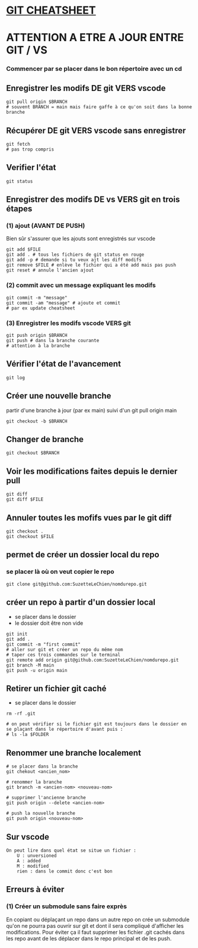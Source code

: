 # [GIT CHEATSHEET](#FF0000)
# ATTENTION A ETRE A JOUR ENTRE GIT / VS
### Commencer par se placer dans le bon répertoire avec un cd

## Enregistrer les modifs DE git VERS vscode
```shell
git pull origin $BRANCH
# souvent BRANCH = main mais faire gaffe à ce qu'on soit dans la bonne branche
```
## Récupérer DE git VERS vscode sans enregistrer
```shell
git fetch
# pas trop compris
```

## Verifier l'état
```shell
git status
```

## Enregistrer des modifs DE vs VERS git en trois étapes
### (1) ajout (AVANT DE PUSH)
Bien sûr s'assurer que les ajouts sont enregistrés sur vscode
```shell
git add $FILE
git add . # tous les fichiers de git status en rouge
git add -p # demande si tu veux ajt les diff modifs
git remove $FILE # enlève le fichier qui a été add mais pas push
git reset # annule l'ancien ajout
```

### (2) commit avec un message expliquant les modifs
```shell
git commit -m "message"
git commit -am "message" # ajoute et commit
# par ex update cheatsheet
```

### (3) Enregistrer les modifs vscode VERS git
```shell
git push origin $BRANCH
git push # dans la branche courante
# attention à la branche
```


## Vérifier l'état de l'avancement
```shell
git log
```

## Créer une nouvelle branche
partir d'une branche à jour (par ex main) suivi d'un git pull origin main
```shell
git checkout -b $BRANCH
```

## Changer de branche
```shell
git checkout $BRANCH
```

## Voir les modifications faites depuis le dernier pull
```shell
git diff
git diff $FILE
```

## Annuler toutes les mofifs vues par le git diff
```shell
git checkout .
git checkout $FILE
```

## permet de créer un dossier local du repo
### se placer là où on veut copier le repo
```shell
git clone git@github.com:SuzetteLeChien/nomdurepo.git
```

## créer un repo à partir d'un dossier local
- se placer dans le dossier
- le dossier doit être non vide
```shell
git init
git add .
git commit -m "first commit"
# aller sur git et créer un repo du même nom
# taper ces trois commandes sur le terminal
git remote add origin git@github.com:SuzetteLeChien/nomdurepo.git
git branch -M main
git push -u origin main
```

## Retirer un fichier git caché
- se placer dans le dossier
```shell
rm -rf .git

# on peut vérifier si le fichier git est toujours dans le dossier en se plaçant dans le répertoire d'avant puis :
# ls -la $FOLDER
```

## Renommer une branche localement
```shell
# se placer dans la branche
git chekout <ancien_nom>

# renommer la branche
git branch -m <ancien-nom> <nouveau-nom>

# supprimer l'ancienne branche
git push origin --delete <ancien-nom>

# push la nouvelle branche
git push origin <nouveau-nom>
```

## Sur vscode
```
On peut lire dans quel état se situe un fichier :
    U : unversioned
    A : added
    M : modified
    rien : dans le commit donc c'est bon
```

## Erreurs à éviter
### (1) Créer un submodule sans faire exprès
En copiant ou déplaçant un repo dans un autre repo on crée un submodule qu'on ne pourra pas ouvrir sur git et dont il sera compliqué d'afficher les modifications.
Pour éviter ça il faut supprimer les fichier .git cachés dans les repo avant de les déplacer dans le repo principal et de les push.
